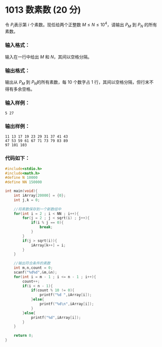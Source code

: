 # 1013 数素数 (20 分)
令 $P​_i$​​ 表示第 $i$ 个素数。现任给两个正整数 $M ≤ N ≤ 10^4$，请输出 $P_M$ 到 $P_N$  的所有素数。
### 输入格式：
输入在一行中给出 $M$ 和 $N$，其间以空格分隔。
### 输出格式：
输出从 $P​_M​​$ 到 $P_N$​​ 的所有素数，每 10 个数字占 1 行，其间以空格分隔，但行末不得有多余空格。
### 输入样例：
```
5 27
```
### 输出样例：
```
11 13 17 19 23 29 31 37 41 43
47 53 59 61 67 71 73 79 83 89
97 101 103
```
### 代码如下：
```c
#include<stdio.h>
#include<math.h>
#define N 10000
#define NN 150000

int main(void){
    int iArray[20000] = {0};
    int j,k = 0;
        
    //将素数保存到一个新数组中
    for(int i = 2 ; i < NN ; i++){
        for(j = 2 ; j < sqrt(i) ; j++){
            if(i % j == 0){
                break;
            }
        }
        if(j > sqrt(i)){
            iArray[k++] = i;
        }
    }
    
    //输出符合条件的素数
    int m,n,count = 0;
    scanf("%d%d",&m,&n);
    for(int i = m - 1 ; i <= n - 1 ; i++){
        count++;
        if(i < n - 1){
            if(count % 10 != 0){
                printf("%d ",iArray[i]);    
            }else{
                printf("%d\n",iArray[i]);
            }
        }else{
            printf("%d",iArray[i]);
        }
    }
    
    return 0;
}
```